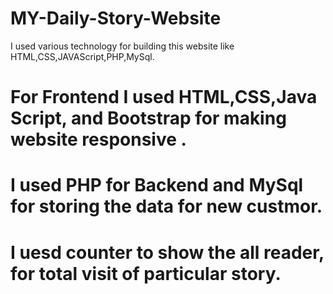 # MY-Daily-Story-Website
I used various technology for building this website like HTML,CSS,JAVAScript,PHP,MySql.
# For Frontend I used HTML,CSS,Java Script, and Bootstrap for making website responsive .
# I used PHP for Backend and MySql for storing the data for new custmor.
# I uesd counter to show the all reader, for total visit of particular story.
